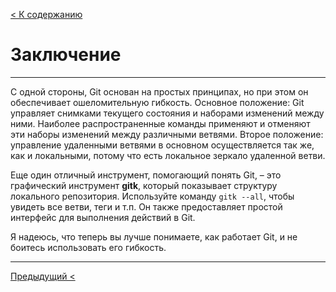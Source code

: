 [< К содержанию](./readme.md)

# Заключение

---

С одной стороны, Git основан на простых принципах, но при этом он обеспечивает ошеломительную гибкость. Основное положение: Git управляет снимками текущего состояния и наборами изменений между ними. Наиболее распространенные команды применяют и отменяют эти наборы изменений между различными ветвями. Второе положение: управление удаленными ветвями в основном осуществляется так же, как и локальными, потому что есть локальное зеркало удаленной ветви.

Еще один отличный инструмент, помогающий понять Git, – это графический инструмент **gitk**, который показывает структуру локального репозитория. Используйте команду `gitk --all`, чтобы увидеть все ветви, теги и т.п. Он также предоставляет простой интерфейс для выполнения действий в Git.

Я надеюсь, что теперь вы лучше понимаете, как работает Git, и не боитесь использовать его гибкость.

---

[Предыдущий <](./status.md)